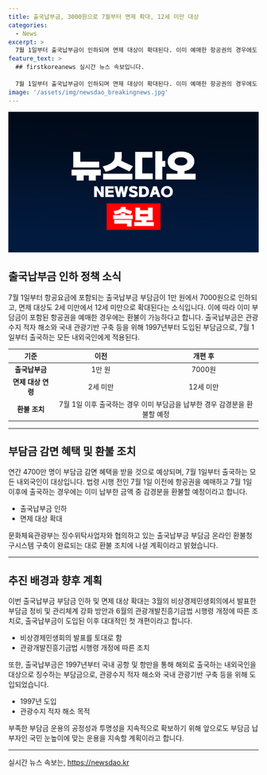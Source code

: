 ```yaml
---
title: 출국납부금, 3000원으로 7월부터 면제 확대, 12세 미만 대상
categories:
  - News
excerpt: >
  7월 1일부터 출국납부금이 인하되며 면제 대상이 확대된다. 이미 예매한 항공권의 경우에도 감경분을 환불할 예정이며, 연간 4700만 명이 혜택을 받을 것으로 예상된다. 초등학교 이하 자녀를 둔 가족들의 부담이 완화될 전망이다. 또한, 이는 1997년 이후 대대적인 첫 개편으로 관광산업 진흥을 목적으로 도입된 출국납부금에 대한 조치이다. 7월 1일부터 출국하는 내외국인에게 적용되며, 예매 완료 후 출국하는 경우에도 환불 조치가 이뤄질 예정이다.
feature_text: >
  ## firstkoreanews 실시간 뉴스 속보입니다.

  7월 1일부터 출국납부금이 인하되며 면제 대상이 확대된다. 이미 예매한 항공권의 경우에도 감경분을 환불할 예정이며, 연간 4700만 명이 혜택을 받을 것으로 예상된다. 초등학교 이하 자녀를 둔 가족들의 부담이 완화될 전망이다. 또한, 이는 1997년 이후 대대적인 첫 개편으로 관광산업 진흥을 목적으로 도입된 출국납부금에 대한 조치이다. 7월 1일부터 출국하는 내외국인에게 적용되며, 예매 완료 후 출국하는 경우에도 환불 조치가 이뤄질 예정이다.
image: '/assets/img/newsdao_breakingnews.jpg'
---
```


<p><img src="/assets/img/newsdao_breakingnews.jpg" alt="firstkoreanews 속보" /></p>

<h2 data-ke-size="size26">출국납부금 인하 정책 소식</h2>

<p data-ke-size="size16">7월 1일부터 항공요금에 포함되는 출국납부금 부담금이 1만 원에서 7000원으로 인하되고, 면제 대상도 2세 미만에서 12세 미만으로 확대된다는 소식입니다. 이에 따라 이미 부담금이 포함된 항공권을 예매한 경우에는 환불이 가능하다고 합니다. 출국납부금은 관광수지 적자 해소와 국내 관광기반 구축 등을 위해 1997년부터 도입된 부담금으로, 7월 1일부터 출국하는 모든 내외국인에게 적용된다.</p>

<table>
<thead>
<tr>
<th style="text-align: center;">기준</th>
<th style="text-align: center;">이전</th>
<th style="text-align: center;">개편 후</th>
</tr>
</thead>
<tbody>
<tr>
<td style="text-align: center; height: 17px;"><b>출국납부금</b></td>
<td style="text-align: center;">1만 원</td>
<td style="text-align: center;">7000원</td>
</tr>
<tr>
<td style="text-align: center; height: 17px;"><b>면제 대상 연령</b></td>
<td style="text-align: center;">2세 미만</td>
<td style="text-align: center;">12세 미만</td>
</tr>
<tr>
<td style="text-align: center; height: 17px;"><b>환불 조치</b></td>
<td style="text-align: center;" colspan="2">7월 1일 이후 출국하는 경우 이미 부담금을 납부한 경우 감경분을 환불할 예정</td>
</tr>
</tbody>
</table>

<hr>

<h2 data-ke-size="size26">부담금 감면 혜택 및 환불 조치</h2>

<p data-ke-size="size16">연간 4700만 명이 부담금 감면 혜택을 받을 것으로 예상되며, 7월 1일부터 출국하는 모든 내외국인이 대상입니다. 법령 시행 전인 7월 1일 이전에 항공권을 예매하고 7월 1일 이후에 출국하는 경우에는 이미 납부한 금액 중 감경분을 환불할 예정이라고 합니다.</p>

<ul>
<li>출국납부금 인하</li>
<li>면제 대상 확대</li>
</ul>

<p data-ke-size="size16">문화체육관광부는 징수위탁사업자와 협의하고 있는 출국납부금 부담금 온라인 환불청구시스템 구축이 완료되는 대로 환불 조치에 나설 계획이라고 밝혔습니다.</p>

<hr>

<h2 data-ke-size="size26">추진 배경과 향후 계획</h2>

<p data-ke-size="size16">이번 출국납부금 부담금 인하 및 면제 대상 확대는 3월의 비상경제민생회의에서 발표한 부담금 정비 및 관리체계 강화 방안과 6월의 관광개발진흥기금법 시행령 개정에 따른 조치로, 출국납부금이 도입된 이후 대대적인 첫 개편이라고 합니다.</p>

<ul>
<li>비상경제민생회의 발표를 토대로 함</li>
<li>관광개발진흥기금법 시행령 개정에 따른 조치</li>
</ul>

<p data-ke-size="size16">또한, 출국납부금은 1997년부터 국내 공항 및 항만을 통해 해외로 출국하는 내외국인을 대상으로 징수하는 부담금으로, 관광수지 적자 해소와 국내 관광기반 구축 등을 위해 도입되었습니다.</p>

<ul>
<li>1997년 도입</li>
<li>관광수지 적자 해소 목적</li>
</ul>

<p data-ke-size="size16">부족한 부담금 운용의 공정성과 투명성을 지속적으로 확보하기 위해 앞으로도 부담금 납부자인 국민 눈높이에 맞는 운용을 지속할 계획이라고 합니다.</p>

<hr>
실시간 뉴스 속보는, <a href="https://newsdao.kr" rel="dofollow">https://newsdao.kr</a>


